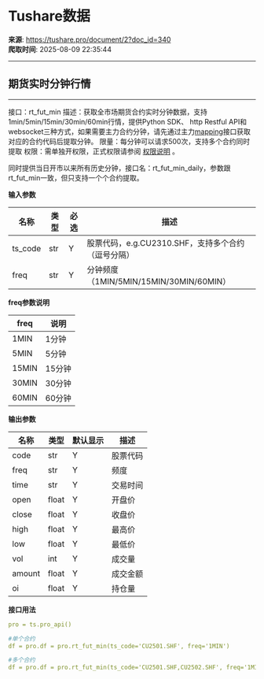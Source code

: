# Tushare数据

**来源**: https://tushare.pro/document/2?doc_id=340  
**爬取时间**: 2025-08-09 22:35:44

---

## 期货实时分钟行情

---

接口：rt\_fut\_min
描述：获取全市场期货合约实时分钟数据，支持1min/5min/15min/30min/60min行情，提供Python SDK、 http Restful API和websocket三种方式，如果需要主力合约分钟，请先通过主力[mapping](https://tushare.pro/document/2?doc_id=189)接口获取对应的合约代码后提取分钟。
限量：每分钟可以请求500次，支持多个合约同时提取
权限：需单独开权限，正式权限请参阅 [权限说明](https://tushare.pro/document/1?doc_id=290)  。

同时提供当日开市以来所有历史分钟，接口名：rt\_fut\_min\_daily，参数跟rt\_fut\_min一致，但只支持一个个合约提取。

**输入参数**

| 名称 | 类型 | 必选 | 描述 |
| --- | --- | --- | --- |
| ts\_code | str | Y | 股票代码，e.g.CU2310.SHF，支持多个合约（逗号分隔） |
| freq | str | Y | 分钟频度（1MIN/5MIN/15MIN/30MIN/60MIN） |

**freq参数说明**

| freq | 说明 |
| --- | --- |
| 1MIN | 1分钟 |
| 5MIN | 5分钟 |
| 15MIN | 15分钟 |
| 30MIN | 30分钟 |
| 60MIN | 60分钟 |

**输出参数**

| 名称 | 类型 | 默认显示 | 描述 |
| --- | --- | --- | --- |
| code | str | Y | 股票代码 |
| freq | str | Y | 频度 |
| time | str | Y | 交易时间 |
| open | float | Y | 开盘价 |
| close | float | Y | 收盘价 |
| high | float | Y | 最高价 |
| low | float | Y | 最低价 |
| vol | int | Y | 成交量 |
| amount | float | Y | 成交金额 |
| oi | float | Y | 持仓量 |

**接口用法**

```yaml
pro = ts.pro_api()

#单个合约
df = pro.df = pro.rt_fut_min(ts_code='CU2501.SHF', freq='1MIN')

#多个合约
df = pro.df = pro.rt_fut_min(ts_code='CU2501.SHF,CU2502.SHF', freq='1MIN')
```
